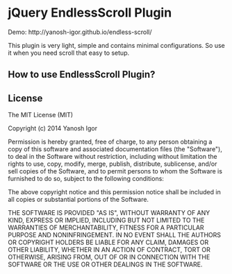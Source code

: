 <h1>jQuery EndlessScroll Plugin</h1>
<p>Demo: http://yanosh-igor.github.io/endless-scroll/</p>
<p>This plugin is very light, simple and contains minimal configurations. So use it when you need scroll that easy to setup.</p>

<h2>How to use EndlessScroll Plugin?</h2>

<h2>License</h2>
<p>The MIT License (MIT)</p>

<p>Copyright (c) 2014 Yanosh Igor</p>

<p>Permission is hereby granted, free of charge, to any person obtaining a copy
of this software and associated documentation files (the "Software"), to deal
in the Software without restriction, including without limitation the rights
to use, copy, modify, merge, publish, distribute, sublicense, and/or sell
copies of the Software, and to permit persons to whom the Software is
furnished to do so, subject to the following conditions:</p>

<p>The above copyright notice and this permission notice shall be included in
all copies or substantial portions of the Software.</p>

<p>THE SOFTWARE IS PROVIDED "AS IS", WITHOUT WARRANTY OF ANY KIND, EXPRESS OR
IMPLIED, INCLUDING BUT NOT LIMITED TO THE WARRANTIES OF MERCHANTABILITY,
FITNESS FOR A PARTICULAR PURPOSE AND NONINFRINGEMENT. IN NO EVENT SHALL THE
AUTHORS OR COPYRIGHT HOLDERS BE LIABLE FOR ANY CLAIM, DAMAGES OR OTHER
LIABILITY, WHETHER IN AN ACTION OF CONTRACT, TORT OR OTHERWISE, ARISING FROM,
OUT OF OR IN CONNECTION WITH THE SOFTWARE OR THE USE OR OTHER DEALINGS IN
THE SOFTWARE.</p>
